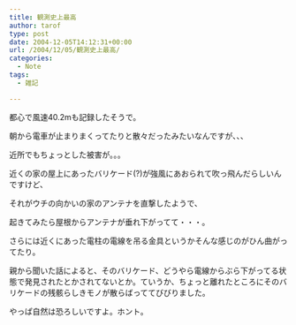```yaml
---
title: 観測史上最高
author: tarof
type: post
date: 2004-12-05T14:12:31+00:00
url: /2004/12/05/観測史上最高/
categories:
  - Note
tags:
  - 雑記

---
```

都心で風速40.2mも記録したそうで。

朝から電車が止まりまくってたりと散々だったみたいなんですが、、、
  
近所でもちょっとした被害が。。。

近くの家の屋上にあったバリケード(?)が強風にあおられて吹っ飛んだらしいんですけど、
  
それがウチの向かいの家のアンテナを直撃したようで、
  
起きてみたら屋根からアンテナが垂れ下がってて・・・。
  
さらには近くにあった電柱の電線を吊る金具というかそんな感じのがひん曲がってたり。

親から聞いた話によると、そのバリケード、どうやら電線からぶら下がってる状態で発見されたとかされてないとか。ていうか、ちょっと離れたところにそのバリケードの残骸らしきモノが散らばっててびびりました。
  
やっぱ自然は恐ろしいですよ。ホント。